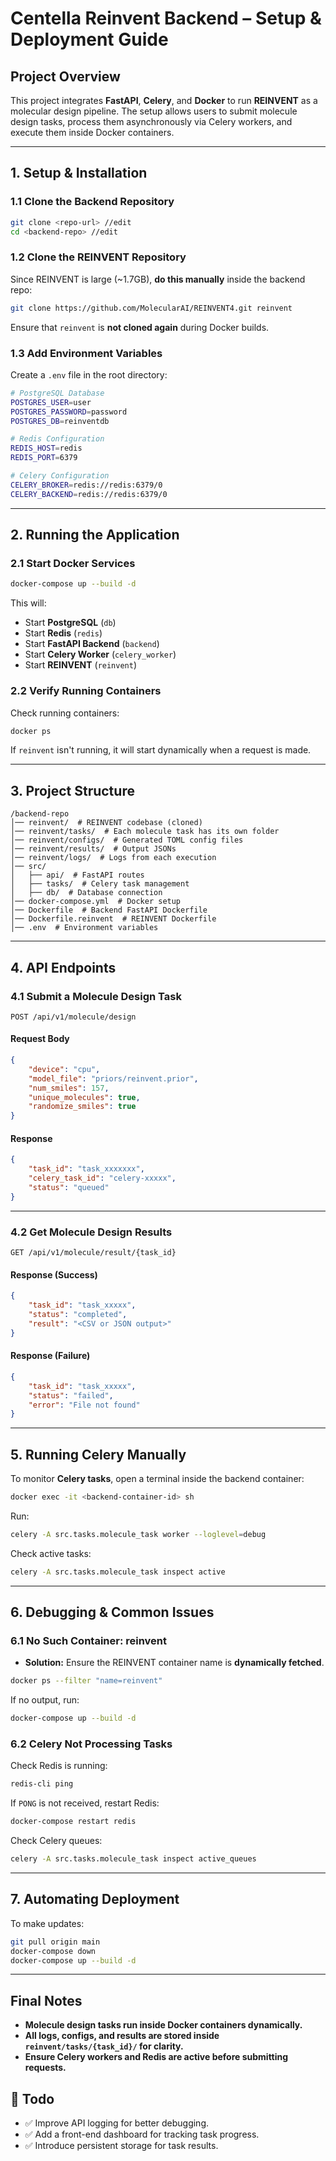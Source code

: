 # **Centella Reinvent Backend – Setup & Deployment Guide**

## **Project Overview**
This project integrates **FastAPI**, **Celery**, and **Docker** to run **REINVENT** as a molecular design pipeline. The setup allows users to submit molecule design tasks, process them asynchronously via Celery workers, and execute them inside Docker containers.

---

## **1. Setup & Installation**
### **1.1 Clone the Backend Repository**
```sh
git clone <repo-url> //edit
cd <backend-repo> //edit
```

### **1.2 Clone the REINVENT Repository**
Since REINVENT is large (~1.7GB), **do this manually** inside the backend repo:
```sh
git clone https://github.com/MolecularAI/REINVENT4.git reinvent
```
Ensure that `reinvent` is **not cloned again** during Docker builds.

### **1.3 Add Environment Variables**
Create a `.env` file in the root directory:
```sh
# PostgreSQL Database
POSTGRES_USER=user
POSTGRES_PASSWORD=password
POSTGRES_DB=reinventdb

# Redis Configuration
REDIS_HOST=redis
REDIS_PORT=6379

# Celery Configuration
CELERY_BROKER=redis://redis:6379/0
CELERY_BACKEND=redis://redis:6379/0
```

---

## **2. Running the Application**
### **2.1 Start Docker Services**
```sh
docker-compose up --build -d
```
This will:
- Start **PostgreSQL** (`db`)
- Start **Redis** (`redis`)
- Start **FastAPI Backend** (`backend`)
- Start **Celery Worker** (`celery_worker`)
- Start **REINVENT** (`reinvent`)

### **2.2 Verify Running Containers**
Check running containers:
```sh
docker ps
```
If `reinvent` isn't running, it will start dynamically when a request is made.

---

## **3. Project Structure**
```
/backend-repo
│── reinvent/  # REINVENT codebase (cloned)
│── reinvent/tasks/  # Each molecule task has its own folder
│── reinvent/configs/  # Generated TOML config files
│── reinvent/results/  # Output JSONs
│── reinvent/logs/  # Logs from each execution
│── src/
│   ├── api/  # FastAPI routes
│   ├── tasks/  # Celery task management
│   ├── db/  # Database connection
│── docker-compose.yml  # Docker setup
│── Dockerfile  # Backend FastAPI Dockerfile
│── Dockerfile.reinvent  # REINVENT Dockerfile
│── .env  # Environment variables
```

---

## **4. API Endpoints**
### **4.1 Submit a Molecule Design Task**
```http
POST /api/v1/molecule/design
```
#### **Request Body**
```json
{
    "device": "cpu",
    "model_file": "priors/reinvent.prior",
    "num_smiles": 157,
    "unique_molecules": true,
    "randomize_smiles": true
}
```
#### **Response**
```json
{
    "task_id": "task_xxxxxxx",
    "celery_task_id": "celery-xxxxx",
    "status": "queued"
}
```

---

### **4.2 Get Molecule Design Results**
```http
GET /api/v1/molecule/result/{task_id}
```
#### **Response (Success)**
```json
{
    "task_id": "task_xxxxx",
    "status": "completed",
    "result": "<CSV or JSON output>"
}
```
#### **Response (Failure)**
```json
{
    "task_id": "task_xxxxx",
    "status": "failed",
    "error": "File not found"
}
```

---

## **5. Running Celery Manually**
To monitor **Celery tasks**, open a terminal inside the backend container:
```sh
docker exec -it <backend-container-id> sh
```
Run:
```sh
celery -A src.tasks.molecule_task worker --loglevel=debug
```

Check active tasks:
```sh
celery -A src.tasks.molecule_task inspect active
```

---

## **6. Debugging & Common Issues**
### **6.1 No Such Container: reinvent**
- **Solution:** Ensure the REINVENT container name is **dynamically fetched**.
```sh
docker ps --filter "name=reinvent"
```
If no output, run:
```sh
docker-compose up --build -d
```

### **6.2 Celery Not Processing Tasks**
Check Redis is running:
```sh
redis-cli ping
```
If `PONG` is not received, restart Redis:
```sh
docker-compose restart redis
```

Check Celery queues:
```sh
celery -A src.tasks.molecule_task inspect active_queues
```

---

## **7. Automating Deployment**
To make updates:
```sh
git pull origin main
docker-compose down
docker-compose up --build -d
```

---

## **Final Notes**
- **Molecule design tasks run inside Docker containers dynamically.**
- **All logs, configs, and results are stored inside `reinvent/tasks/{task_id}/` for clarity.**
- **Ensure Celery workers and Redis are active before submitting requests.**


## **📌 Todo**
- ✅ Improve API logging for better debugging.
- ✅ Add a front-end dashboard for tracking task progress.
- ✅ Introduce persistent storage for task results.

